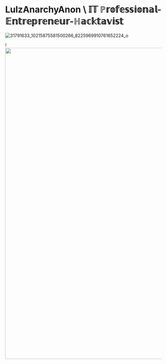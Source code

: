 # LulzAnarchyAnon \\  𝕀𝕋 ℙ𝕣𝕠𝕗𝕖𝕤𝕤𝕚𝕠𝕟𝕒𝕝-𝔼𝕟𝕥𝕣𝕖𝕡𝕣𝕖𝕟𝕖𝕦𝕣-ℍ𝕒𝕔𝕜𝕥𝕒𝕧𝕚𝕤𝕥 

![31791633_10215875581500266_8225969910761652224_o](https://user-images.githubusercontent.com/104794704/168182531-6f81304a-0ccb-4b12-965d-cf58da721764.jpg)










!<img src="https://github-readme-stats.vercel.app/api?username=LulzAnarchyAnon&show_icons=true&theme=ADD_THEME_HERE" width="1000">

